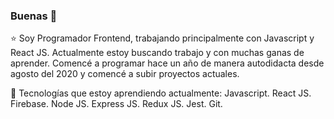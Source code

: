 ### Buenas 👋

⭐ Soy Programador Frontend, trabajando principalmente con Javascript y React JS. Actualmente estoy buscando trabajo y con muchas ganas de aprender. Comencé a programar hace un año de manera autodidacta desde agosto del 2020 y comencé a subir proyectos actuales.

🌱 Tecnologías que estoy aprendiendo actualmente:
Javascript.
React JS.
Firebase.
Node JS.
Express JS.
Redux JS.
Jest.
Git.



